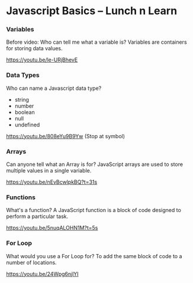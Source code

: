 

# Javascript Basics – Lunch n Learn

### Variables
Before video:
Who can tell me what a variable is?
Variables are containers for storing data values.

https://youtu.be/le-URjBhevE
### Data Types
Who can name a Javascript data type?
- string
- number
- boolean
- null
- undefined

https://youtu.be/808eYu9B9Yw
(Stop at symbol)

### Arrays
Can anyone tell what an Array is for?
JavaScript arrays are used to store multiple values in a single variable.

https://youtu.be/nEvBcwlpkBQ?t=31s

### Functions
What's a function?
A JavaScript function is a block of code designed to perform a particular task.

https://youtu.be/5nuqALOHN1M?t=5s

### For Loop
What would you use a For Loop for?
To add the same block of code to a number of locations.

https://youtu.be/24Wpg6njlYI
